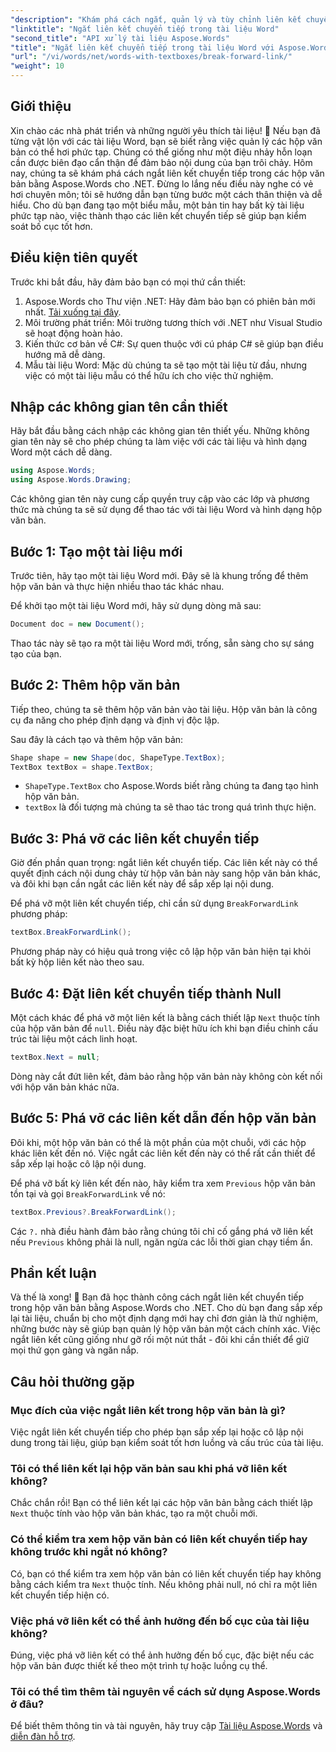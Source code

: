 ```yaml
---
"description": "Khám phá cách ngắt, quản lý và tùy chỉnh liên kết chuyển tiếp trong hộp văn bản bằng Aspose.Words cho .NET. Hướng dẫn từng bước này bao gồm mọi thứ bạn cần để sắp xếp bố cục tài liệu và cải thiện khả năng quản lý tệp Word."
"linktitle": "Ngắt liên kết chuyển tiếp trong tài liệu Word"
"second_title": "API xử lý tài liệu Aspose.Words"
"title": "Ngắt liên kết chuyển tiếp trong tài liệu Word với Aspose.Words cho .NET"
"url": "/vi/words/net/words-with-textboxes/break-forward-link/"
"weight": 10
---
```


## Giới thiệu

Xin chào các nhà phát triển và những người yêu thích tài liệu! 🌟 Nếu bạn đã từng vật lộn với các tài liệu Word, bạn sẽ biết rằng việc quản lý các hộp văn bản có thể hơi phức tạp. Chúng có thể giống như một điệu nhảy hỗn loạn cần được biên đạo cẩn thận để đảm bảo nội dung của bạn trôi chảy. Hôm nay, chúng ta sẽ khám phá cách ngắt liên kết chuyển tiếp trong các hộp văn bản bằng Aspose.Words cho .NET. Đừng lo lắng nếu điều này nghe có vẻ hơi chuyên môn; tôi sẽ hướng dẫn bạn từng bước một cách thân thiện và dễ hiểu. Cho dù bạn đang tạo một biểu mẫu, một bản tin hay bất kỳ tài liệu phức tạp nào, việc thành thạo các liên kết chuyển tiếp sẽ giúp bạn kiểm soát bố cục tốt hơn.

## Điều kiện tiên quyết

Trước khi bắt đầu, hãy đảm bảo bạn có mọi thứ cần thiết:

1. Aspose.Words cho Thư viện .NET: Hãy đảm bảo bạn có phiên bản mới nhất. [Tải xuống tại đây](https://releases.aspose.com/words/net/).
2. Môi trường phát triển: Môi trường tương thích với .NET như Visual Studio sẽ hoạt động hoàn hảo.
3. Kiến thức cơ bản về C#: Sự quen thuộc với cú pháp C# sẽ giúp bạn điều hướng mã dễ dàng.
4. Mẫu tài liệu Word: Mặc dù chúng ta sẽ tạo một tài liệu từ đầu, nhưng việc có một tài liệu mẫu có thể hữu ích cho việc thử nghiệm.

## Nhập các không gian tên cần thiết

Hãy bắt đầu bằng cách nhập các không gian tên thiết yếu. Những không gian tên này sẽ cho phép chúng ta làm việc với các tài liệu và hình dạng Word một cách dễ dàng.

```csharp
using Aspose.Words;
using Aspose.Words.Drawing;
```

Các không gian tên này cung cấp quyền truy cập vào các lớp và phương thức mà chúng ta sẽ sử dụng để thao tác với tài liệu Word và hình dạng hộp văn bản.

## Bước 1: Tạo một tài liệu mới

Trước tiên, hãy tạo một tài liệu Word mới. Đây sẽ là khung trống để thêm hộp văn bản và thực hiện nhiều thao tác khác nhau.

Để khởi tạo một tài liệu Word mới, hãy sử dụng dòng mã sau:

```csharp
Document doc = new Document();
```

Thao tác này sẽ tạo ra một tài liệu Word mới, trống, sẵn sàng cho sự sáng tạo của bạn.

## Bước 2: Thêm hộp văn bản

Tiếp theo, chúng ta sẽ thêm hộp văn bản vào tài liệu. Hộp văn bản là công cụ đa năng cho phép định dạng và định vị độc lập.

Sau đây là cách tạo và thêm hộp văn bản:

```csharp
Shape shape = new Shape(doc, ShapeType.TextBox);
TextBox textBox = shape.TextBox;
```

- `ShapeType.TextBox` cho Aspose.Words biết rằng chúng ta đang tạo hình hộp văn bản.
- `textBox` là đối tượng mà chúng ta sẽ thao tác trong quá trình thực hiện.

## Bước 3: Phá vỡ các liên kết chuyển tiếp

Giờ đến phần quan trọng: ngắt liên kết chuyển tiếp. Các liên kết này có thể quyết định cách nội dung chảy từ hộp văn bản này sang hộp văn bản khác, và đôi khi bạn cần ngắt các liên kết này để sắp xếp lại nội dung.

Để phá vỡ một liên kết chuyển tiếp, chỉ cần sử dụng `BreakForwardLink` phương pháp:

```csharp
textBox.BreakForwardLink();
```

Phương pháp này có hiệu quả trong việc cô lập hộp văn bản hiện tại khỏi bất kỳ hộp liên kết nào theo sau.

## Bước 4: Đặt liên kết chuyển tiếp thành Null

Một cách khác để phá vỡ một liên kết là bằng cách thiết lập `Next` thuộc tính của hộp văn bản để `null`. Điều này đặc biệt hữu ích khi bạn điều chỉnh cấu trúc tài liệu một cách linh hoạt.

```csharp
textBox.Next = null;
```

Dòng này cắt đứt liên kết, đảm bảo rằng hộp văn bản này không còn kết nối với hộp văn bản khác nữa.

## Bước 5: Phá vỡ các liên kết dẫn đến hộp văn bản

Đôi khi, một hộp văn bản có thể là một phần của một chuỗi, với các hộp khác liên kết đến nó. Việc ngắt các liên kết đến này có thể rất cần thiết để sắp xếp lại hoặc cô lập nội dung.

Để phá vỡ bất kỳ liên kết đến nào, hãy kiểm tra xem `Previous` hộp văn bản tồn tại và gọi `BreakForwardLink` về nó:

```csharp
textBox.Previous?.BreakForwardLink();
```

Các `?.` nhà điều hành đảm bảo rằng chúng tôi chỉ cố gắng phá vỡ liên kết nếu `Previous` không phải là null, ngăn ngừa các lỗi thời gian chạy tiềm ẩn.

## Phần kết luận

Và thế là xong! 🎉 Bạn đã học thành công cách ngắt liên kết chuyển tiếp trong hộp văn bản bằng Aspose.Words cho .NET. Cho dù bạn đang sắp xếp lại tài liệu, chuẩn bị cho một định dạng mới hay chỉ đơn giản là thử nghiệm, những bước này sẽ giúp bạn quản lý hộp văn bản một cách chính xác. Việc ngắt liên kết cũng giống như gỡ rối một nút thắt - đôi khi cần thiết để giữ mọi thứ gọn gàng và ngăn nắp.

## Câu hỏi thường gặp

### Mục đích của việc ngắt liên kết trong hộp văn bản là gì?

Việc ngắt liên kết chuyển tiếp cho phép bạn sắp xếp lại hoặc cô lập nội dung trong tài liệu, giúp bạn kiểm soát tốt hơn luồng và cấu trúc của tài liệu.

### Tôi có thể liên kết lại hộp văn bản sau khi phá vỡ liên kết không?

Chắc chắn rồi! Bạn có thể liên kết lại các hộp văn bản bằng cách thiết lập `Next` thuộc tính vào hộp văn bản khác, tạo ra một chuỗi mới.

### Có thể kiểm tra xem hộp văn bản có liên kết chuyển tiếp hay không trước khi ngắt nó không?

Có, bạn có thể kiểm tra xem hộp văn bản có liên kết chuyển tiếp hay không bằng cách kiểm tra `Next` thuộc tính. Nếu không phải null, nó chỉ ra một liên kết chuyển tiếp hiện có.

### Việc phá vỡ liên kết có thể ảnh hưởng đến bố cục của tài liệu không?

Đúng, việc phá vỡ liên kết có thể ảnh hưởng đến bố cục, đặc biệt nếu các hộp văn bản được thiết kế theo một trình tự hoặc luồng cụ thể.

### Tôi có thể tìm thêm tài nguyên về cách sử dụng Aspose.Words ở đâu?

Để biết thêm thông tin và tài nguyên, hãy truy cập [Tài liệu Aspose.Words](https://reference.aspose.com/words/net/) và [diễn đàn hỗ trợ](https://forum.aspose.com/c/words/8).